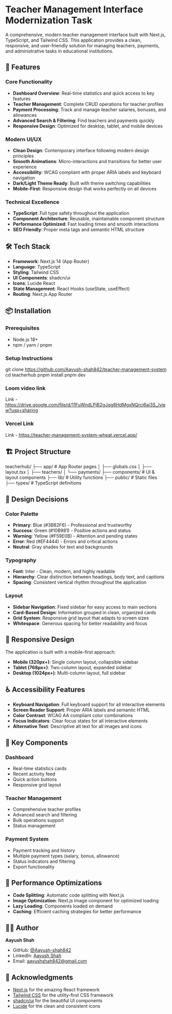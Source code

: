 # Teacher Management Interface Modernization Task 

A comprehensive, modern teacher management interface built with Next.js, TypeScript, and Tailwind CSS. This application provides a clean, responsive, and user-friendly solution for managing teachers, payments, and administrative tasks in educational institutions.

## 🚀 Features

### Core Functionality
- **Dashboard Overview**: Real-time statistics and quick access to key features
- **Teacher Management**: Complete CRUD operations for teacher profiles
- **Payment Processing**: Track and manage teacher salaries, bonuses, and allowances
- **Advanced Search & Filtering**: Find teachers and payments quickly
- **Responsive Design**: Optimized for desktop, tablet, and mobile devices

### Modern UI/UX
- **Clean Design**: Contemporary interface following modern design principles
- **Smooth Animations**: Micro-interactions and transitions for better user experience
- **Accessibility**: WCAG compliant with proper ARIA labels and keyboard navigation
- **Dark/Light Theme Ready**: Built with theme switching capabilities
- **Mobile-First**: Responsive design that works perfectly on all devices

### Technical Excellence
- **TypeScript**: Full type safety throughout the application
- **Component Architecture**: Reusable, maintainable component structure
- **Performance Optimized**: Fast loading times and smooth interactions
- **SEO Friendly**: Proper meta tags and semantic HTML structure

## 🛠️ Tech Stack

- **Framework**: Next.js 14 (App Router)
- **Language**: TypeScript
- **Styling**: Tailwind CSS
- **UI Components**: shadcn/ui
- **Icons**: Lucide React
- **State Management**: React Hooks (useState, useEffect)
- **Routing**: Next.js App Router

## 📦 Installation

### Prerequisites
- Node.js 18+ 
- npm / yarn / pnpm
### Setup Instructions

git clone https://github.com/Aayush-shah842/teacher-management-system
cd teacherhub
pnpm install
pnpm dev


### Loom video link 
Link - https://drive.google.com/file/d/11FuWndLPjB2gJqg8HdMgxNQrci6ai3S_/view?usp=sharing

### Vercel Link
Link - https://teacher-management-system-wheat.vercel.app/



## 🏗️ Project Structure

teacherhub/
├── app/             # App Router pages
│   ├── globals.css
│   ├── layout.tsx
│   ├── teachers/
│   └── payments/
├── components/      # UI & layout components
├── lib/             # Utility functions
├── public/          # Static files
├── types/           # TypeScript definitions


## 🎨 Design Decisions

### Color Palette
- **Primary**: Blue (#3B82F6) - Professional and trustworthy
- **Success**: Green (#10B981) - Positive actions and status
- **Warning**: Yellow (#F59E0B) - Attention and pending states
- **Error**: Red (#EF4444) - Errors and critical actions
- **Neutral**: Gray shades for text and backgrounds

### Typography
- **Font**: Inter - Clean, modern, and highly readable
- **Hierarchy**: Clear distinction between headings, body text, and captions
- **Spacing**: Consistent vertical rhythm throughout the application

### Layout
- **Sidebar Navigation**: Fixed sidebar for easy access to main sections
- **Card-Based Design**: Information grouped in clean, organized cards
- **Grid System**: Responsive grid layout that adapts to screen sizes
- **Whitespace**: Generous spacing for better readability and focus

## 📱 Responsive Design

The application is built with a mobile-first approach:

- **Mobile (320px+)**: Single column layout, collapsible sidebar
- **Tablet (768px+)**: Two-column layout, expanded sidebar
- **Desktop (1024px+)**: Multi-column layout, full sidebar

## ♿ Accessibility Features

- **Keyboard Navigation**: Full keyboard support for all interactive elements
- **Screen Reader Support**: Proper ARIA labels and semantic HTML
- **Color Contrast**: WCAG AA compliant color combinations
- **Focus Indicators**: Clear focus states for all interactive elements
- **Alternative Text**: Descriptive alt text for all images and icons

## 🔧 Key Components

### Dashboard
- Real-time statistics cards
- Recent activity feed
- Quick action buttons
- Responsive grid layout

### Teacher Management
- Comprehensive teacher profiles
- Advanced search and filtering
- Bulk operations support
- Status management

### Payment System
- Payment tracking and history
- Multiple payment types (salary, bonus, allowance)
- Status indicators and filtering
- Export functionality

## 🚀 Performance Optimizations

- **Code Splitting**: Automatic code splitting with Next.js
- **Image Optimization**: Next.js Image component for optimized loading
- **Lazy Loading**: Components loaded on demand
- **Caching**: Efficient caching strategies for better performance

## 👨‍💻 Author

**Aayush Shah**
- GitHub: [@Aayush-shah842](https://github.com/Aayush-shah842)
- LinkedIn: [Aayush Shah](https://www.linkedin.com/in/aayush-shah-3b6a9223b)
- Email: aayushshah842@gmail.com

## 🙏 Acknowledgments

- [Next.js](https://nextjs.org/) for the amazing React framework
- [Tailwind CSS](https://tailwindcss.com/) for the utility-first CSS framework
- [shadcn/ui](https://ui.shadcn.com/) for the beautiful UI components
- [Lucide](https://lucide.dev/) for the clean and consistent icons

